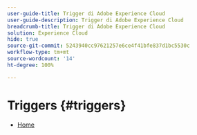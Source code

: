```yaml
---
user-guide-title: Trigger di Adobe Experience Cloud
user-guide-description: Trigger di Adobe Experience Cloud
breadcrumb-title: Trigger di Adobe Experience Cloud
solution: Experience Cloud
hide: true
source-git-commit: 5243940cc97621257e6ce4f41bfe837d1bc5530c
workflow-type: tm+mt
source-wordcount: '14'
ht-degree: 100%

---
```


# Triggers {#triggers}

* [Home](home.md)
